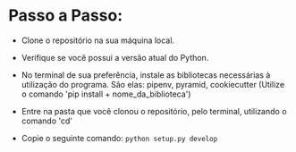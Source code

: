 <h1> Passo a Passo: </h1>


 - Clone o repositório na sua máquina local.

 - Verifique se você possui a versão atual do Python.

 - No terminal de sua preferência, instale as bibliotecas necessárias à utilização
   do programa. São elas: pipenv, pyramid, cookiecutter (Utilize o comando 'pip install + nome_da_biblioteca')
   
 - Entre na pasta que você clonou o repositório, pelo terminal, utilizando o comando 'cd'

 - Copie o seguinte comando: `python setup.py develop`